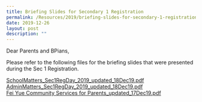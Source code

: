 ```yaml
---
title: Briefing Slides for Secondary 1 Registration
permalink: /Resources/2019/briefing-slides-for-secondary-1-registration
date: 2019-12-26
layout: post
description: ""
---
```

Dear Parents and BPians,  
  
Please refer to the following files for the briefing slides that were presented during the Sec 1 Registration.  
  
[SchoolMatters\_Sec1RegDay\_2019\_updated\_18Dec19.pdf](/files/SchoolMatters_Sec1RegDay_2019_updated_18Dec19.pdf)
<br>[AdminMatters\_Sec1RegDay\_2019\_updated\_18Dec19.pdf](/files/AdminMatters_Sec1RegDay_2019_updated_18Dec19.pdf)
<br>[Fei Yue Community Services for Parents\_updated\_17Dec19.pdf](/files/Fei%20Yue%20Community%20Services%20%20for%20Parents_updated_17Dec19.pdf)
